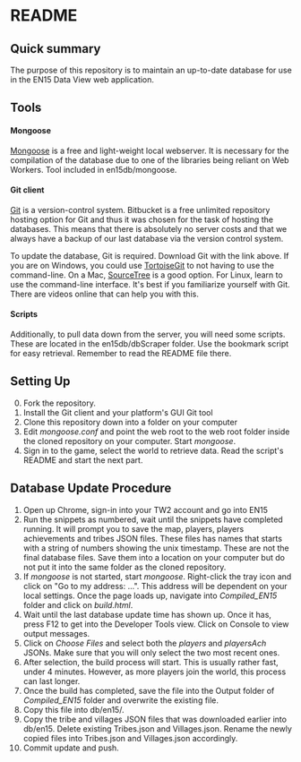 # README #
## Quick summary ##
The purpose of this repository is to maintain an up-to-date database for use in the EN15 Data View web application.
## Tools ##
#### Mongoose ####
[Mongoose](https://www.cesanta.com/products) is a free and light-weight local webserver. It is necessary for the compilation of the database due to one of the libraries being reliant on Web Workers. Tool included in en15db/mongoose.
#### Git client ####
[Git](https://git-scm.com/) is a version-control system. Bitbucket is a free unlimited repository hosting option for Git and thus it was chosen for the task of hosting the databases. This means that there is absolutely no server costs and that we always have a backup of our last database via the version control system.

To update the database, Git is required. Download Git with the link above. If you are on Windows, you could use [TortoiseGit](https://tortoisegit.org/) to not having to use the command-line. On a Mac, [SourceTree](https://www.sourcetreeapp.com/) is a good option. For Linux, learn to use the command-line interface. It's best if you familiarize yourself with Git. There are videos online that can help you with this.
#### Scripts ####
Additionally, to pull data down from the server, you will need some scripts. These are located in the en15db/dbScraper folder. Use the bookmark script for easy retrieval. Remember to read the README file there.

## Setting Up ##
0. Fork the repository. 
1. Install the Git client and your platform's GUI Git tool
2. Clone this repository down into a folder on your computer
3. Edit *mongoose.conf* and point the web root to the web root folder inside the cloned repository on your computer. Start *mongoose*. 
4. Sign in to the game, select the world to retrieve data. Read the script's README and start the next part.

## Database Update Procedure ##
1. Open up Chrome, sign-in into your TW2 account and go into EN15
2. Run the snippets as numbered, wait until the snippets have completed running. It will prompt you to save the map, players, players achievements and tribes JSON files. These files has names that starts with a string of numbers showing the unix timestamp. These are not the final database files. Save them into a location on your computer but do not put it into the same folder as the cloned repository.
3. If *mongoose* is not started, start *mongoose*. Right-click the tray icon and click on "Go to my address: ...". This address will be dependent on your local settings. Once the page loads up, navigate into *Compiled_EN15* folder and click on *build.html*. 
4. Wait until the last database update time has shown up. Once it has, press F12 to get into the Developer Tools view. Click on Console to view output messages.
5. Click on *Choose Files* and select both the *players* and *playersAch* JSONs. Make sure that you will only select the two most recent ones. 
6. After selection, the build process will start. This is usually rather fast, under 4 minutes. However, as more players join the world, this process can last longer.
7. Once the build has completed, save the file into the Output folder of *Compiled_EN15* folder and overwrite the existing file.
8. Copy this file into db/en15/.
9. Copy the tribe and villages JSON files that was downloaded earlier into db/en15. Delete existing Tribes.json and Villages.json. Rename the newly copied files into Tribes.json and Villages.json accordingly.
10. Commit update and push.
